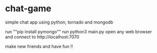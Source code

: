 # chat-game
simple chat app using python, tornado and mongodb

run ""pip install pymongo""
run python3 main.py
open any web browser and connect to http://localhost:7070

make new friends and have fun !!
